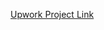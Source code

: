 [Upwork Project Link](https://www.upwork.com/jobs/Small-online-database_~015d46118beb0ade0f/?referrer_url_path=find_work_home)
